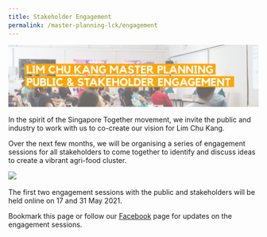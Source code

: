 ```yaml
---
title: Stakeholder Engagement
permalink: /master-planning-lck/engagement
---
```


![](/images/Engagementbanner-01.png)

In the spirit of the Singapore Together movement, we invite the public and industry to work with us to co-create our vision for Lim Chu Kang.

Over the next few months, we will be organising a series of engagement sessions for all stakeholders to come together to identify and discuss ideas to create a vibrant agri-food cluster. 

![](/images/lckmpengagement02.png)

The first two engagement sessions with the public and stakeholders will be held online on 17 and 31 May 2021.

Bookmark this page or follow  our [Facebook](www.facebook.com/sgfoodagency) page for updates on the engagement sessions.